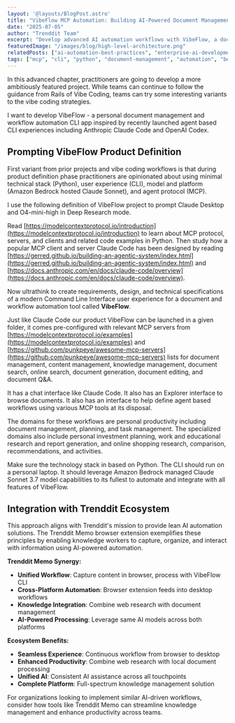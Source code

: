 ```yaml
---
layout: '@layouts/BlogPost.astro'
title: "VibeFlow MCP Automation: Building AI-Powered Document Management CLI"
date: "2025-07-05"
author: "Trenddit Team"
excerpt: "Develop advanced AI automation workflows with VibeFlow, a document management CLI using Model Context Protocol and Amazon Bedrock Claude Sonnet."
featuredImage: "/images/blog/high-level-architecture.png"
relatedPosts: ["ai-automation-best-practices", "enterprise-ai-development-workflows", "vibe-coding-workflow-fundamentals"]
tags: ["mcp", "cli", "python", "document-management", "automation", "bedrock", "claude-sonnet", "workflows", "trenddit"]
---
```


In this advanced chapter, practitioners are going to develop a more ambitiously featured project. While teams can continue to follow the guidance from Rails of Vibe Coding, teams can try some interesting variants to the vibe coding strategies.

I want to develop VibeFlow - a personal document management and workflow automation CLI app inspired by recently launched agent based CLI experiences including Anthropic Claude Code and OpenAI Codex.

## Prompting VibeFlow Product Definition

First variant from prior projects and vibe coding workflows is that during product definition phase practitioners are opinionated about using minimal technical stack (Python), user experience (CLI), model and platform (Amazon Bedrock hosted Claude Sonnet), and agent protocol (MCP).

I use the following definition of VibeFlow project to prompt Claude Desktop and O4-mini-high in Deep Research mode.

Read [https://modelcontextprotocol.io/introduction](https://modelcontextprotocol.io/introduction) to learn about MCP protocol, servers, and clients and related code examples in Python. Then study how a popular MCP client and server Claude Code has been designed by reading [https://gerred.github.io/building-an-agentic-system/index.html](https://gerred.github.io/building-an-agentic-system/index.html) and [https://docs.anthropic.com/en/docs/claude-code/overview](https://docs.anthropic.com/en/docs/claude-code/overview). 

Now ultrathink to create requirements, design, and technical specifications of a modern Command Line Interface user experience for a document and workflow automation tool called **VibeFlow**.

Just like Claude Code our product VibeFlow can be launched in a given folder, it comes pre-configured with relevant MCP servers from [https://modelcontextprotocol.io/examples](https://modelcontextprotocol.io/examples) and [https://github.com/punkpeye/awesome-mcp-servers](https://github.com/punkpeye/awesome-mcp-servers) lists for document management, content management, knowledge management, document search, online search, document generation, document editing, and document Q&A. 

It has a chat interface like Claude Code. It also has an Explorer interface to browse documents. It also has an interface to help define agent based workflows using various MCP tools at its disposal. 

The domains for these workflows are personal productivity including document management, planning, and task management. The specialized domains also include personal investment planning, work and educational research and report generation, and online shopping research, comparison, recommendations, and activities. 

Make sure the technology stack in based on Python. The CLI should run on a personal laptop. It should leverage Amazon Bedrock managed Claude Sonnet 3.7 model capabilities to its fullest to automate and integrate with all features of VibeFlow.

## Integration with Trenddit Ecosystem

This approach aligns with Trenddit's mission to provide lean AI automation solutions. The Trenddit Memo browser extension exemplifies these principles by enabling knowledge workers to capture, organize, and interact with information using AI-powered automation.

**Trenddit Memo Synergy:**
- **Unified Workflow**: Capture content in browser, process with VibeFlow CLI
- **Cross-Platform Automation**: Browser extension feeds into desktop workflows
- **Knowledge Integration**: Combine web research with document management
- **AI-Powered Processing**: Leverage same AI models across both platforms

**Ecosystem Benefits:**
- **Seamless Experience**: Continuous workflow from browser to desktop
- **Enhanced Productivity**: Combine web research with local document processing
- **Unified AI**: Consistent AI assistance across all touchpoints
- **Complete Platform**: Full-spectrum knowledge management solution

For organizations looking to implement similar AI-driven workflows, consider how tools like Trenddit Memo can streamline knowledge management and enhance productivity across teams.